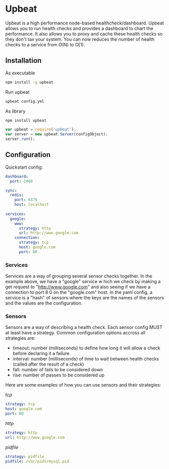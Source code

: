 # Upbeat 

Upbeat is a high performance node-based healthcheck/dashboard.  Upbeat allows you to run health checks and provides a dashboard to chart the performance.  It also allows you to proxy and cache these health checks so they don't tax your system.  You can now reduces the number of health checks to a service from O(N) to O(1).

## Installation

As executable
```bash
npm install -g upbeat
```

Run upbeat
```bash
upbeat config.yml
```

As library
```bash
npm install upbeat
```

```js
var upbeat = require('upbeat');
var server = new upbeat.Server(configObject);
server.run();
```

## Configuration

Quickstart config:

```yaml
dashboard:
  port: 2468

sync:
  redis: 
    port: 6379
    host: localhost
  
services:
  google:
    www:
      strategy: http
      url: http://www.google.com
    connection:
      strategy: tcp
      host: google.com
      port: 80
```

### Services

Services are a way of grouping several sensor checks together.  In the example above, we have a "google" service w
hich we check by making a get request to "http://www.google.com" and also seeing if we have a connection to port 8
0 on the "google.com" host.  In the yaml config, a service is a "hash" of sensors where the keys are the names of
the sensors and the values are the configuration.

### Sensors

Sensors are a way of describing a health check.  Each sensor config MUST at least have a strategy.  Common configuration
options accross all strategies are:

  * timeout: number (milliseconds) to define how long it will allow a check before declaring it a failure
  * interval: number (milliseconds) of time to wait between health checks (called after the result of a check)
  * fall: number of fails to be considered down
  * rise: number of passes to be considered up

Here are some 
examples of how you can use sensors and their strategies:

*tcp*
```yaml
strategy: tcp
host: google.com
port: 80
```

*http*
```yaml
strategy: http
url: http://www.google.com
```

*pidfile*
```yaml
strategy: pidfile
pidfile: /var/pids/mysql.pid
```

